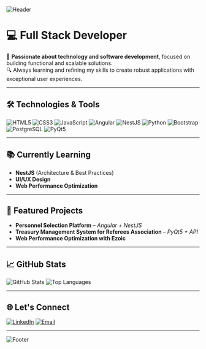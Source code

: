 <!-- Main Banner -->
![Header](https://capsule-render.vercel.app/api?type=waving&color=gradient&height=200&section=header&text=Hey,%20I'm%20Agustin%20👋&fontSize=40&fontAlignY=35)

# 💻 Full Stack Developer  

🚀 **Passionate about technology and software development**, focused on building functional and scalable solutions.  
🔍 Always learning and refining my skills to create robust applications with exceptional user experiences.

---

## 🛠️ Technologies & Tools

![HTML5](https://img.shields.io/badge/-HTML5-E34F26?style=for-the-badge&logo=html5&logoColor=white)
![CSS3](https://img.shields.io/badge/-CSS3-1572B6?style=for-the-badge&logo=css3&logoColor=white)
![JavaScript](https://img.shields.io/badge/-JavaScript-F7DF1E?style=for-the-badge&logo=javascript&logoColor=black)
![Angular](https://img.shields.io/badge/-Angular-DD0031?style=for-the-badge&logo=angular&logoColor=white)
![NestJS](https://img.shields.io/badge/-NestJS-E0234E?style=for-the-badge&logo=nestjs&logoColor=white)
![Python](https://img.shields.io/badge/-Python-3776AB?style=for-the-badge&logo=python&logoColor=white)
![Bootstrap](https://img.shields.io/badge/-Bootstrap-563D7C?style=for-the-badge&logo=bootstrap&logoColor=white)
![PostgreSQL](https://img.shields.io/badge/-PostgreSQL-336791?style=for-the-badge&logo=postgresql&logoColor=white)
![PyQt5](https://img.shields.io/badge/-PyQt5-41CD52?style=for-the-badge&logo=qt&logoColor=white)

---

## 📚 Currently Learning

- **NestJS** (Architecture & Best Practices)
- **UI/UX Design**
- **Web Performance Optimization**

---

## 🚀 Featured Projects

- **Personnel Selection Platform** – *Angular + NestJS*  
- **Treasury Management System for Referees Association** – *PyQt5 + API*  
- **Web Performance Optimization with Ezoic**  

---

## 📈 GitHub Stats

![GitHub Stats](https://github-readme-stats.vercel.app/api?username=Agustindardanelli-stack&show_icons=true&theme=radical)
![Top Languages](https://github-readme-stats.vercel.app/api/top-langs/?username=Agustindardanelli-stack&layout=compact&theme=radical)

---

## 🌐 Let's Connect

[![LinkedIn](https://img.shields.io/badge/LinkedIn-0077B5?style=for-the-badge&logo=linkedin&logoColor=white)](https://www.linkedin.com/in/agustin-dardanelli-250198281/)
[![Email](https://img.shields.io/badge/Email-D14836?style=for-the-badge&logo=gmail&logoColor=white)](mailto:agusdardanelli16@gmail.com)

---

<!-- Animated Footer -->
![Footer](https://capsule-render.vercel.app/api?type=waving&color=gradient&height=100&section=footer)
